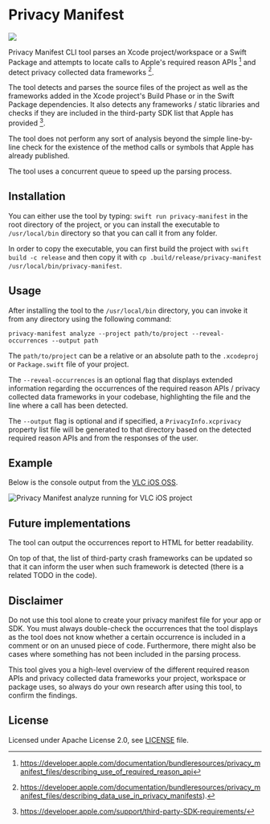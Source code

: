 # Privacy Manifest

<p align="left">
<img src="https://img.shields.io/badge/macOS_v13%2B-_?style=flat&logo=apple&label=platform">
</p>

Privacy Manifest CLI tool parses an Xcode project/workspace or a Swift Package
and attempts to locate calls to Apple's required reason APIs [^1] and detect
privacy collected data frameworks [^2].

The tool detects and parses the source files of the project as well as the
frameworks added in the Xcode project's Build Phase or in the Swift Package
dependencies. It also detects any frameworks / static libraries and checks if
they are included in the third-party SDK list that Apple has provided [^3].

The tool does not perform any sort of analysis beyond the simple
line-by-line check for the existence of the method calls or symbols that
Apple has already published.

The tool uses a concurrent queue to speed up the parsing process.

## Installation

You can either use the tool by typing: `swift run privacy-manifest` in the root
directory of the project, or you can install the executable to `/usr/local/bin`
directory so that you can call it from any folder.

In order to copy the executable, you can first build the project with
`swift build -c release` and then copy it with
`cp .build/release/privacy-manifest /usr/local/bin/privacy-manifest`.

## Usage

After installing the tool to the `/usr/local/bin` directory, you can invoke it
from any directory using the following command:

```
privacy-manifest analyze --project path/to/project --reveal-occurrences --output path
```

The `path/to/project` can be a relative or an absolute path to the `.xcodeproj`
or `Package.swift` file of your project.

The `--reveal-occurrences` is an optional flag that displays extended information
regarding the occurrences of the required reason APIs / privacy collected data
frameworks in your codebase, highlighting the file and the line where a call has
been detected.

The `--output` flag is optional and if specified, a `PrivacyInfo.xcprivacy`
property list file will be generated to that directory based on the detected
required reason APIs and from the responses of the user.

## Example

Below is the console output from the [VLC iOS OSS](https://github.com/videolan/vlc-ios).

![Privacy Manifest analyze running for VLC iOS project](https://raw.githubusercontent.com/stelabouras/privacy-manifest/main/.github/privacymanifest-vlc.gif)

## Future implementations

The tool can output the occurrences report to HTML for better readability.

On top of that, the list of third-party crash frameworks can be updated so that
it can inform the user when such framework is detected (there is a related TODO
in the code).

## Disclaimer

Do not use this tool alone to create your privacy manifest file for your app or
SDK. You must always double-check the occurrences that the tool displays as the
tool does not know whether a certain occurrence is included in a comment or on
an unused piece of code. Furthermore, there might also be cases where something
has not been included in the parsing process.

This tool gives you a high-level overview of the different required reason APIs
and privacy collected data frameworks your project, workspace or package uses,
so always do your own research after using this tool, to confirm the findings.

## License

Licensed under Apache License 2.0, see [LICENSE](LICENSE) file.

[^1]: https://developer.apple.com/documentation/bundleresources/privacy_manifest_files/describing_use_of_required_reason_api
[^2]: https://developer.apple.com/documentation/bundleresources/privacy_manifest_files/describing_data_use_in_privacy_manifests).
[^3]: https://developer.apple.com/support/third-party-SDK-requirements/
